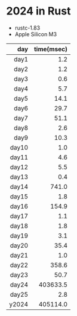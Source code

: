 # 2024 in Rust

- rustc-1.83
- Apple Silicon M3

|   day |time(msec)|
|------:|---------:|
| day1  |      1.2 |
| day2  |      1.2 |
| day3  |      0.6 |
| day4  |      5.7 |
| day5  |     14.1 |
| day6  |     29.7 |
| day7  |     51.1 |
| day8  |      2.6 |
| day9  |     10.3 |
| day10 |      1.0 |
| day11 |      4.6 |
| day12 |      5.5 |
| day13 |      0.4 |
| day14 |    741.0 |
| day15 |      1.8 |
| day16 |    154.9 |
| day17 |      1.1 |
| day18 |      1.8 |
| day19 |      3.1 |
| day20 |     35.4 |
| day21 |      1.0 |
| day22 |    358.6 |
| day23 |     50.7 |
| day24 | 403633.5 |
| day25 |      2.8 |
| y2024 | 405114.0 |
